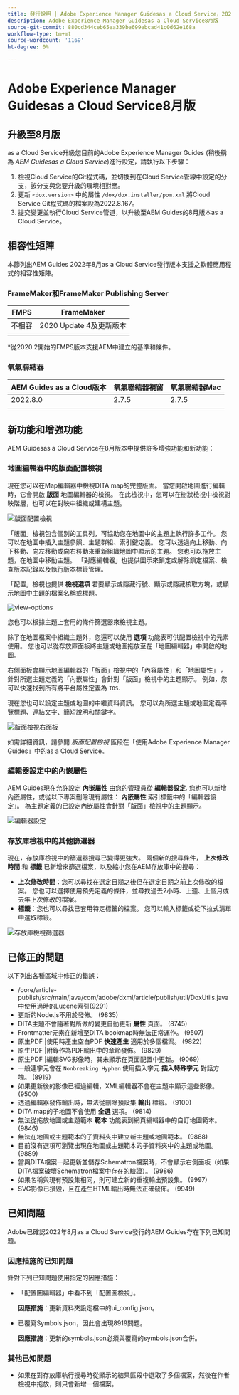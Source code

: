 ```yaml
---
title: 發行說明 | Adobe Experience Manager Guidesas a Cloud Service，2022年8月發行
description: Adobe Experience Manager Guidesas a Cloud Service8月版
source-git-commit: 880cd344ceb65ea339be699ebcad41c0d62e168a
workflow-type: tm+mt
source-wordcount: '1169'
ht-degree: 0%

---
```


# Adobe Experience Manager Guidesas a Cloud Service8月版

## 升級至8月版

as a Cloud Service升級您目前的Adobe Experience Manager Guides (稍後稱為 *AEM Guidesas a Cloud Service*)進行設定，請執行以下步驟：
1. 檢視Cloud Service的Git程式碼，並切換到在Cloud Service管線中設定的分支，該分支與您要升級的環境相對應。
1. 更新 `<dox.version>` 中的屬性 `/dox/dox.installer/pom.xml` 將Cloud Service Git程式碼的檔案設為2022.8.167。
1. 提交變更並執行Cloud Service管道，以升級至AEM Guides的8月版本as a Cloud Service。

## 相容性矩陣

本節列出AEM Guides 2022年8月as a Cloud Service發行版本支援之軟體應用程式的相容性矩陣。

### FrameMaker和FrameMaker Publishing Server

| FMPS | FrameMaker |
| --- | --- |
| 不相容 | 2020 Update 4及更新版本 |
| | |

*從2020.2開始的FMPS版本支援AEM中建立的基準和條件。

### 氧氣聯結器

| AEM Guides as a Cloud版本 | 氧氣聯結器視窗 | 氧氣聯結器Mac |
| --- | --- | --- |
| 2022.8.0 | 2.7.5 | 2.7.5 |
|  |  |  |


## 新功能和增強功能

AEM Guidesas a Cloud Service在8月版本中提供許多增強功能和新功能：

### 地圖編輯器中的版面配置檢視

現在您可以在Map編輯器中檢視DITA map的完整版面。 當您開啟地圖進行編輯時，它會開啟 **版面** 地圖編輯器的檢視。 在此檢視中，您可以在樹狀檢視中檢視對映階層，也可以在對映中組織或建構主題。

![版面配置檢視](assets/layout-view-map.png)

「版面」檢視包含個別的工具列，可協助您在地圖中的主題上執行許多工作。
您可以在地圖中插入主題參照、主題群組、索引鍵定義。 您可以透過向上移動、向下移動、向左移動或向右移動來重新組織地圖中顯示的主題。 您也可以拖放主題，在地圖中移動主題。 「對應編輯器」也提供圖示來鎖定或解除鎖定檔案、檢查版本記錄以及執行版本標籤管理。


「配置」檢視也提供 **檢視選項** 若要顯示或隱藏行號、顯示或隱藏核取方塊，或顯示地圖中主題的檔案名稱或標題。


![view-options](assets/view-options.png)

您也可以根據主題上套用的條件篩選器來檢視主題。

除了在地圖檔案中組織主題外，您還可以使用 **選項** 功能表可供配置檢視中的元素使用。 您也可以從存放庫面板將主題或地圖拖放至在「地圖編輯器」中開啟的地圖。

右側面板會顯示地圖編輯器的「版面」檢視中的「內容屬性」和「地圖屬性」 。 針對所選主題定義的「內嵌屬性」會針對「版面」檢視中的主題顯示。 例如，您可以快速找到所有將平台屬性定義為 `IOS`.

現在您也可以設定主題或地圖的中繼資料資訊。 您可以為所選主題或地圖定義導覽標題、連結文字、簡短說明和關鍵字。

![版面檢視右面板](assets/layout-inline-attributes.png)

如需詳細資訊，請參閱 *版面配置檢視* 區段在「使用Adobe Experience Manager Guides」中的as a Cloud Service。

### 編輯器設定中的內嵌屬性

AEM Guides現在允許設定 **內嵌屬性** 由您的管理員從 **編輯器設定**. 您也可以新增內嵌屬性，或從以下專案刪除現有屬性： **內嵌屬性** 索引標籤中的「編輯器設定」。
為主題定義的已設定內嵌屬性會針對「版面」檢視中的主題顯示。

![編輯器設定](assets/editor-settings-inline-attributes.png)


### 存放庫檢視中的其他篩選器

現在，存放庫檢視中的篩選器搜尋已變得更強大。 兩個新的搜尋條件， **上次修改時間** 和 **標籤** 已新增來篩選檔案，以及縮小您在AEM存放庫中的搜尋：
* **上次修改時間**：您可以尋找在選定日期之後但在選定日期之前上次修改的檔案。 您也可以選擇使用預先定義的條件，並尋找過去2小時、上週、上個月或去年上次修改的檔案。
* **標籤**：您也可以尋找已套用特定標籤的檔案。 您可以輸入標籤或從下拉式清單中選取標籤。

![存放庫檢視篩選器](assets/repo-filter-search.png)


## 已修正的問題

以下列出各種區域中修正的錯誤：

* /core/article-publish/src/main/java/com/adobe/dxml/article/publish/util/DoxUtils.java中使用過時的Lucene索引(9291)
* 更新的Node.js不用於發佈。 (9835)
* DITA主題不會隨著對所做的變更自動更新 **屬性** 頁面。 (8745)
* Frontmatter元素在新增至DITA bookmap時無法正常運作。 (9507)
* 原生PDF |使用時產生空白PDF **快速產生** 適用於多個檔案。 (9822)
* 原生PDF |附錄作為PDF輸出中的章節發佈。 (9829)
* 原生PDF |編輯SVG影像時，其未顯示在頁面配置中更新。 (9069)
* 一般連字元會在 `Nonbreaking Hyphen` 使用插入字元 **插入特殊字元** 對話方塊。 (8919)
* 如果更新後的影像已經過編輯，XML編輯器不會在主題中顯示這些影像。 (9500)
* 透過編輯器發佈輸出時，無法從刪除預設集 **輸出** 標籤。 (9100)
* DITA map的子地圖不會使用 **全選** 選項。 (9814)
* 無法從拖放地圖或主題範本 **範本** 功能表到網頁編輯器中的自訂地圖範本。 (9846)
* 無法在地圖或主題範本的子資料夾中建立新主題或地圖範本。 (9888)
* 目前沒有選項可瀏覽出現在地圖或主題範本的子資料夾中的主題或地圖。 (9889)
* 當與DITA檔案一起更新並儲存Schematron檔案時，不會顯示右側面板（如果DITA檔案破壞Schematron檔案中存在的驗證）。 (9986)
* 如果名稱與現有預設集相同，則可建立新的重複輸出預設集。 (9997)
* SVG影像已損毀，且在產生HTML輸出時無法正確發佈。 (9949)


## 已知問題

Adobe已確認2022年8月as a Cloud Service發行的AEM Guides存在下列已知問題。

### 因應措施的已知問題

針對下列已知問題使用指定的因應措施：

* 「配置圖編輯器」中看不到「配置圖檢視」。

  **因應措施**：更新資料夾設定檔中的ui_config.json。

* 已覆寫Symbols.json，因此會出現8919問題。

  **因應措施**：更新的symbols.json必須與覆寫的symbols.json合併。

### 其他已知問題

* 如果在對存放庫執行搜尋時從顯示的結果區段中選取了多個檔案，然後在作者檢視中拖放，則只會新增一個檔案。
